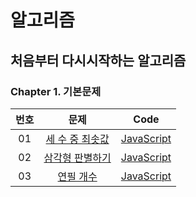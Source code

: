 # 알고리즘

## 처음부터 다시시작하는 알고리즘

### Chapter 1. 기본문제

| 번호 |                    문제                    |                  Code                   |
| :--: | :----------------------------------------: | :-------------------------------------: |
|  01  | [세 수 중 최솟값](./Chapter1/01/README.md) | [JavaScript](./Chapter1/01/solution.js) |
|  02  | [삼각형 판별하기](./Chapter1/02/README.md) | [JavaScript](./Chapter1/02/solution.js) |
|  03  |    [연필 개수](./Chapter1/03/README.md)    | [JavaScript](./Chapter1/03/solution.js) |

